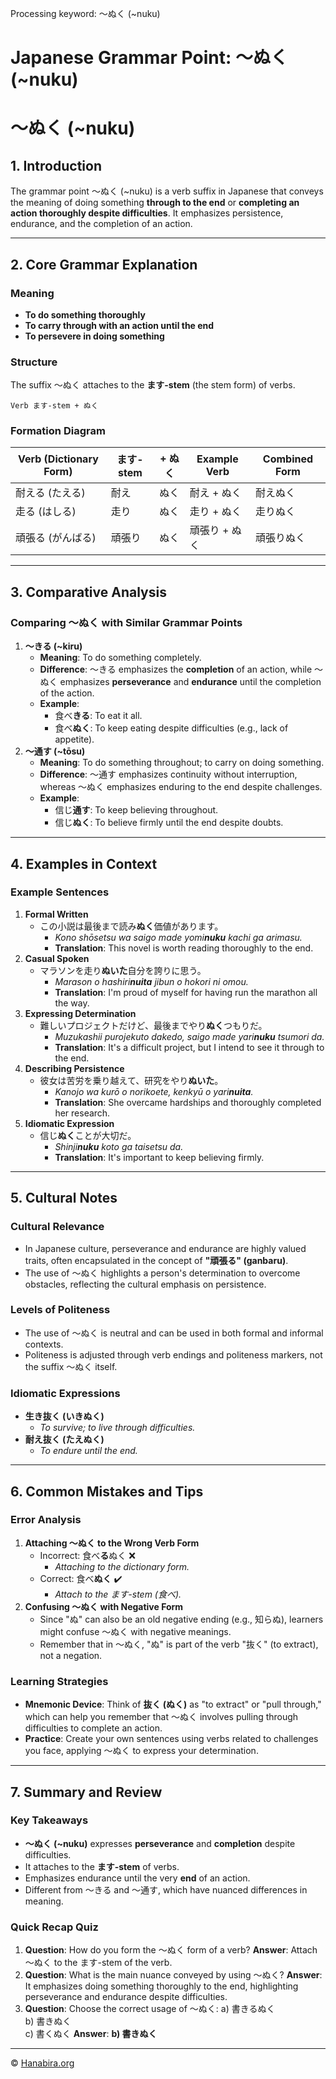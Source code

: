Processing keyword:  ～ぬく (~nuku)
# Japanese Grammar Point:  ～ぬく (~nuku)
# ～ぬく (~nuku)
## 1. Introduction
The grammar point ～ぬく (~nuku) is a verb suffix in Japanese that conveys the meaning of doing something **through to the end** or **completing an action thoroughly despite difficulties**. It emphasizes persistence, endurance, and the completion of an action.

---
## 2. Core Grammar Explanation
### **Meaning**
- **To do something thoroughly**
- **To carry through with an action until the end**
- **To persevere in doing something**
### **Structure**
The suffix ～ぬく attaches to the **ます-stem** (the stem form) of verbs.
```plaintext
Verb ます-stem + ぬく
```
### **Formation Diagram**
| Verb (Dictionary Form) | ます-stem          | + ぬく | Example Verb       | Combined Form       |
|------------------------|--------------------|--------|--------------------|---------------------|
| 耐える (たえる)         | 耐え               | ぬく   | 耐え + ぬく         | 耐えぬく             |
| 走る (はしる)           | 走り               | ぬく   | 走り + ぬく         | 走りぬく             |
| 頑張る (がんばる)       | 頑張り             | ぬく   | 頑張り + ぬく       | 頑張りぬく           |
---
## 3. Comparative Analysis
### **Comparing ～ぬく with Similar Grammar Points**
1. **～きる (~kiru)**
   - **Meaning**: To do something completely.
   - **Difference**: ～きる emphasizes the **completion** of an action, while ～ぬく emphasizes **perseverance** and **endurance** until the completion of the action.
   - **Example**:
     - 食べ**きる**: To eat it all.
     - 食べ**ぬく**: To keep eating despite difficulties (e.g., lack of appetite).
2. **～通す (~tōsu)**
   - **Meaning**: To do something throughout; to carry on doing something.
   - **Difference**: ～通す emphasizes continuity without interruption, whereas ～ぬく emphasizes enduring to the end despite challenges.
   - **Example**:
     - 信じ**通す**: To keep believing throughout.
     - 信じ**ぬく**: To believe firmly until the end despite doubts.
---
## 4. Examples in Context
### **Example Sentences**
1. **Formal Written**
   - この小説は最後まで読み**ぬく**価値があります。
     - *Kono shōsetsu wa saigo made yomi**nuku** kachi ga arimasu.*
     - **Translation**: This novel is worth reading thoroughly to the end.
2. **Casual Spoken**
   - マラソンを走り**ぬいた**自分を誇りに思う。
     - *Marason o hashiri**nuita** jibun o hokori ni omou.*
     - **Translation**: I'm proud of myself for having run the marathon all the way.
3. **Expressing Determination**
   - 難しいプロジェクトだけど、最後までやり**ぬく**つもりだ。
     - *Muzukashii purojekuto dakedo, saigo made yari**nuku** tsumori da.*
     - **Translation**: It's a difficult project, but I intend to see it through to the end.
4. **Describing Persistence**
   - 彼女は苦労を乗り越えて、研究をやり**ぬいた**。
     - *Kanojo wa kurō o norikoete, kenkyū o yari**nuita**.*
     - **Translation**: She overcame hardships and thoroughly completed her research.
5. **Idiomatic Expression**
   - 信じ**ぬく**ことが大切だ。
     - *Shinji**nuku** koto ga taisetsu da.*
     - **Translation**: It's important to keep believing firmly.
---
## 5. Cultural Notes
### **Cultural Relevance**
- In Japanese culture, perseverance and endurance are highly valued traits, often encapsulated in the concept of **"頑張る" (ganbaru)**.
- The use of ～ぬく highlights a person's determination to overcome obstacles, reflecting the cultural emphasis on persistence.
### **Levels of Politeness**
- The use of ～ぬく is neutral and can be used in both formal and informal contexts.
- Politeness is adjusted through verb endings and politeness markers, not the suffix ～ぬく itself.
### **Idiomatic Expressions**
- **生き抜く (いきぬく)**
  - *To survive; to live through difficulties.*
- **耐え抜く (たえぬく)**
  - *To endure until the end.*
---
## 6. Common Mistakes and Tips
### **Error Analysis**
1. **Attaching ～ぬく to the Wrong Verb Form**
   - Incorrect: 食べ**る**ぬく ❌
     - *Attaching to the dictionary form.*
   - Correct: 食べ**ぬく** ✔️
     - *Attach to the ます-stem (食べ).*
2. **Confusing ～ぬく with Negative Form**
   - Since "ぬ" can also be an old negative ending (e.g., 知らぬ), learners might confuse ～ぬく with negative meanings.
   - Remember that in ～ぬく, "ぬ" is part of the verb "抜く" (to extract), not a negation.
### **Learning Strategies**
- **Mnemonic Device**: Think of **抜く (ぬく)** as "to extract" or "pull through," which can help you remember that ～ぬく involves pulling through difficulties to complete an action.
- **Practice**: Create your own sentences using verbs related to challenges you face, applying ～ぬく to express your determination.
---
## 7. Summary and Review
### **Key Takeaways**
- **～ぬく (~nuku)** expresses **perseverance** and **completion** despite difficulties.
- It attaches to the **ます-stem** of verbs.
- Emphasizes endurance until the very **end** of an action.
- Different from ～きる and ～通す, which have nuanced differences in meaning.
### **Quick Recap Quiz**
1. **Question**: How do you form the ～ぬく form of a verb?
   **Answer**: Attach ～ぬく to the ます-stem of the verb.
2. **Question**: What is the main nuance conveyed by using ～ぬく?
   **Answer**: It emphasizes doing something thoroughly to the end, highlighting perseverance and endurance despite difficulties.
3. **Question**: Choose the correct usage of ～ぬく:
   a) 書きるぬく  
   b) 書きぬく  
   c) 書くぬく
   **Answer**: **b) 書きぬく**



---

© [Hanabira.org](https://hanabira.org)
